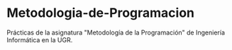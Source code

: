 # Metodologia-de-Programacion
Prácticas de la asignatura "Metodología de la Programación" de Ingeniería Informática en la UGR. 
